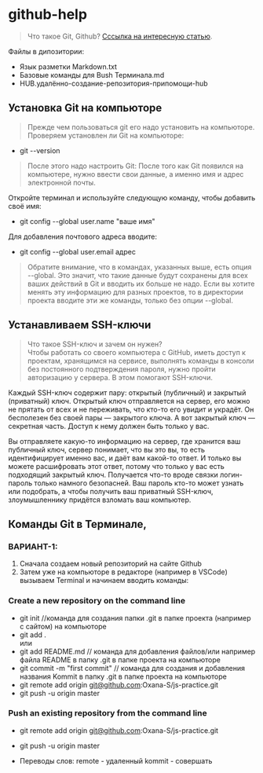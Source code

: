 # github-help
> Что такое Git, Github?
   [Сссылка на интересную статью](https://htmlacademy.ru/blog/boost/tools/git-console).  
  
  Файлы в дипозитории:   
- Язык разметки Markdown.txt  
- Базовые команды для Bush Терминала.md 
- HUB.удалённо-создание-репозитория-припомощи-hub

## Установка Git на компьюторе
> Прежде чем пользоваться git его надо установить на компьюторе.
> Проверяем установлен ли Git на компьюторе:
* git --version
> После этого надо настроить Git:
  После того как Git появился на компьютере, нужно ввести свои данные, а именно имя и адрес электронной почты. 

Откройте терминал и используйте следующую команду, чтобы добавить своё имя: 
* git config --global user.name "ваше имя"

Для добавления почтового адреса вводите: 
* git config --global user.email адрес

> Обратите внимание, что в командах, указанных выше, есть опция --global. Это значит, что такие данные будут сохранены для всех ваших действий в Git и вводить их больше не надо. Если вы хотите менять эту информацию для разных проектов, то в директории проекта вводите эти же команды, только без опции --global.
## Устанавливаем SSH-ключи  
> Что такое SSH-ключ и зачем он нужен?  
Чтобы работать со своего компьютера с GitHub, иметь доступ к проектам, хранящимся на сервисе, выполнять команды в консоли без постоянного подтверждения пароля, нужно пройти авторизацию у сервера. В этом помогают SSH-ключи.  

Каждый SSH-ключ содержит пару: открытый (публичный) и закрытый (приватный) ключ. Открытый ключ отправляется на сервер, его можно не прятать от всех и не переживать, что кто-то его увидит и украдёт. Он бесполезен без своей пары — закрытого ключа. А вот закрытый ключ — секретная часть. Доступ к нему должен быть только у вас.

Вы отправляете какую-то информацию на сервер, где хранится ваш публичный ключ, сервер понимает, что вы это вы, то есть идентифицирует именно вас, и даёт вам какой-то ответ. И только вы можете расшифровать этот ответ, потому что только у вас есть подходящий закрытый ключ. Получается что-то вроде связки логин-пароль только намного безопасней. Ваш пароль кто-то может узнать или подобрать, а чтобы получить ваш приватный SSH-ключ, злоумышленнику придётся взломать ваш компьютер.  



## Команды Git в Терминале, 
###   ВАРИАНТ-1:
   1. Сначала создаем новый репозиторий на сайте Github
   2. Затем уже на компьюторе в редакторе (например в VSCode) вызываем Terminal и начинаем вводить команды:
### Сreate a new repository on the command line
* git init   //команда для создания папки .git в папке проекта (например с сайтом) на компьюторе
* git add .  
  или 
*  git add README.md   // команда для добавления файлов/или например файла README в папку .git в папке проекта на компьюторе 
* git commit -m "first commit"   // команда для создания и добавления названия Kommit в папку .git в папке проекта на компьюторе
* git remote add origin git@github.com:Oxana-S/js-practice.git
* git push -u origin master

### Push an existing repository from the command line

* git remote add origin git@github.com:Oxana-S/js-practice.git
* git push -u origin master


* Переводы слов:
   remote - удаленный
   kommit - совершать
